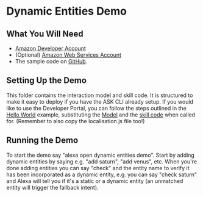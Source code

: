 # Dynamic Entities Demo

## What You Will Need
*  [Amazon Developer Account](http://developer.amazon.com/alexa)
*  (Optional) [Amazon Web Services Account](http://aws.amazon.com/)
*  The sample code on [GitHub](https://github.com/alexa-samples/dynamic-entities-demo).

## Setting Up the Demo
This folder contains the interaction model and skill code.  It is structured to make it easy to deploy if you have the ASK CLI already setup.  If you would like to use the Developer Portal, you can follow the steps outlined in the [Hello World](https://github.com/alexa/skill-sample-nodejs-hello-world) example, substituting the [Model](./models/en-US.json) and the [skill code](./lambda/custom/index.js) when called for. (Remember to also copy the localisation.js file too!)

## Running the Demo
To start the demo say "alexa open dynamic entities demo".  Start by adding dynamic entities by saying e.g. "add saturn", "add venus", etc. When you're done adding entities you can say "check" and the entity name to verify it has been incorporated as a dynamic entity, e.g. you can say "check saturn" and Alexa will tell you if it's a static or a dynamic entity (an unmatched entity will trigger the fallback intent).
